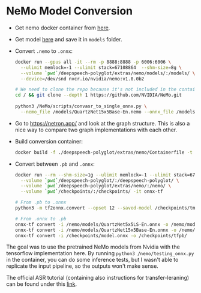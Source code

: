# NeMo Model Conversion

* Get nemo docker container from [here](https://ngc.nvidia.com/catalog/containers/nvidia:nemo).
* Get model [here](https://ngc.nvidia.com/catalog/models/nvidia:nemospeechmodels/files) and save it in `models` folder.

* Convert `.nemo` to `.onnx`:
  ```bash
  docker run --gpus all -it --rm -p 8888:8888 -p 6006:6006 \
    --ulimit memlock=-1 --ulimit stack=67108864  --shm-size=8g \
    --volume `pwd`/deepspeech-polyglot/extras/nemo/models/:/models/ \
    --device=/dev/snd nvcr.io/nvidia/nemo:v1.0.0b2
  
  # We need to clone the repo because it's not included in the container
  cd / && git clone --depth 1 https://github.com/NVIDIA/NeMo.git
    
  python3 /NeMo/scripts/convasr_to_single_onnx.py \
    --nemo_file /models/QuartzNet15x5Base-En.nemo --onnx_file /models/QuartzNet15x5Base-En.onnx
  ```
  
* Go to https://netron.app/ and look at the graph structure.
  This is also a nice way to compare two graph implementations with each other.

* Build conversion container:
  ```bash
  docker build -f ./deepspeech-polyglot/extras/nemo/Containerfile -t onnx-tf ./deepspeech-polyglot/
  ```
  
* Convert between `.pb` and `.onnx`:
  ```bash
  docker run --rm --shm-size=1g --ulimit memlock=-1 --ulimit stack=67108864 --gpus all \
    --volume `pwd`/deepspeech-polyglot/:/deepspeech-polyglot/ \
    --volume `pwd`/deepspeech-polyglot/extras/nemo/:/nemo/ \
    --volume `pwd`/checkpoints/:/checkpoints/ -it onnx-tf
  
  # From .pb to .onnx
  python3 -m tf2onnx.convert --opset 12 --saved-model /checkpoints/tmp/ --output /checkpoints/model.onnx

  # From .onnx to .pb
  onnx-tf convert -i /nemo/models/QuartzNet5x5LS-En.onnx -o /nemo/models/tfpb/
  onnx-tf convert -i /nemo/models/QuartzNet15x5Base-En.onnx -o /nemo/models/tfpb/
  onnx-tf convert -i /checkpoints/model.onnx -o /checkpoints/tfpb/
  ```
  
The goal was to use the pretrained NeMo models from Nvidia with the tensorflow implementation here.
By running `python3 /nemo/testing_onnx.py` in the container, you can do some inference tests, 
but I wasn't able to replicate the input pipeline, so the outputs won't make sense.

The official ASR tutorial (containing also instructions for transfer-leraning) can be found under this
[link](https://colab.research.google.com/github/NVIDIA/NeMo/blob/master/tutorials/asr/01_ASR_with_NeMo.ipynb).
